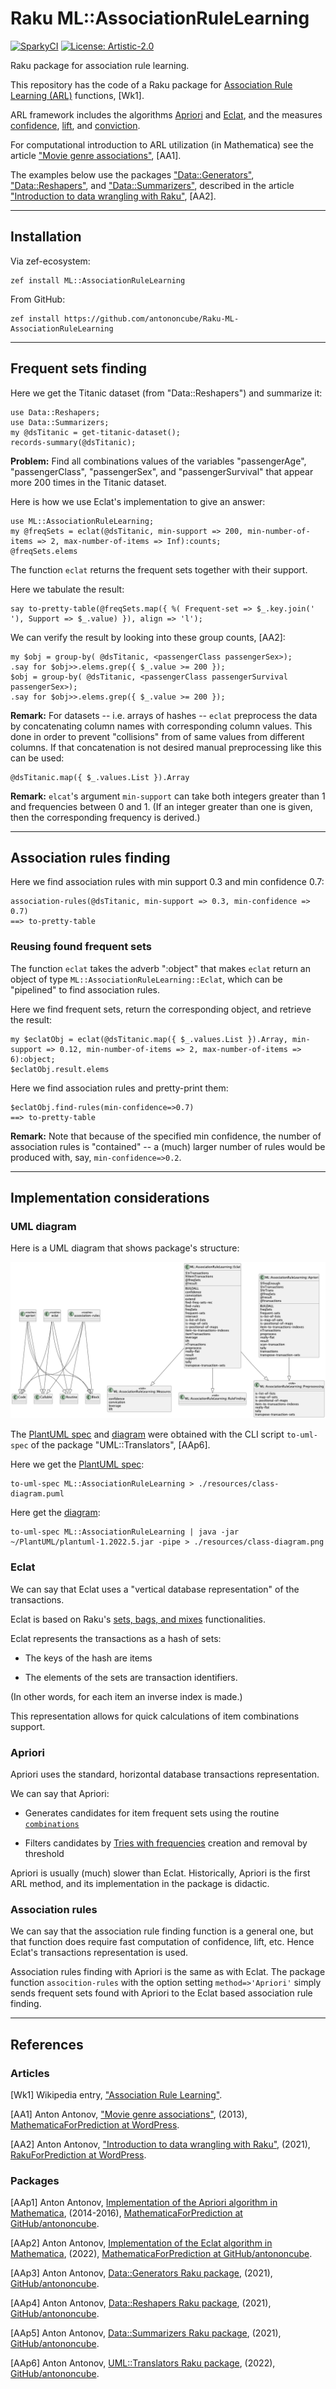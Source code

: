 # Raku ML::AssociationRuleLearning

[![SparkyCI](http://sparrowhub.io:2222/project/gh-antononcube-Raku-ML-AssociationRuleLearning/badge)](http://sparrowhub.io:2222)
[![License: Artistic-2.0](https://img.shields.io/badge/License-Artistic%202.0-0298c3.svg)](https://opensource.org/licenses/Artistic-2.0)

Raku package for association rule learning.

This repository has the code of a Raku package for
[Association Rule Learning (ARL)](https://en.wikipedia.org/wiki/Association_rule_learning)
functions, [Wk1].

ARL framework includes the algorithms 
[Apriori](https://en.wikipedia.org/wiki/Apriori_algorithm) 
and 
[Eclat](https://en.wikipedia.org/wiki/Association_rule_learning#Eclat_algorithm), 
and the measures 
[confidence](https://en.wikipedia.org/wiki/Association_rule_learning#Confidence),
[lift](https://en.wikipedia.org/wiki/Association_rule_learning#Lift), and 
[conviction](https://en.wikipedia.org/wiki/Association_rule_learning#Conviction).

For computational introduction to ARL utilization (in Mathematica) see the article
["Movie genre associations"](https://mathematicaforprediction.wordpress.com/2013/10/06/movie-genre-associations/),
[AA1].

The examples below use the packages
["Data::Generators"](https://raku.land/cpan:ANTONOV/Data::Generators),
["Data::Reshapers"](https://raku.land/cpan:ANTONOV/Data::Reshapers), and
["Data::Summarizers"](https://raku.land/cpan:ANTONOV/Data::Summarizers), described in the article
["Introduction to data wrangling with Raku"](https://rakuforprediction.wordpress.com/2021/12/31/introduction-to-data-wrangling-with-raku/),
[AA2].

-------

## Installation

Via zef-ecosystem:

```shell
zef install ML::AssociationRuleLearning
```

From GitHub:

```shell
zef install https://github.com/antononcube/Raku-ML-AssociationRuleLearning
```

-------

## Frequent sets finding 

Here we get the Titanic dataset (from "Data::Reshapers") and summarize it:

```perl6
use Data::Reshapers;
use Data::Summarizers;
my @dsTitanic = get-titanic-dataset();
records-summary(@dsTitanic);
```

**Problem:** Find all combinations values of the variables "passengerAge", "passengerClass", "passengerSex", and
"passengerSurvival" that appear more 200 times in the Titanic dataset.

Here is how we use Eclat's implementation to give an answer:

```perl6
use ML::AssociationRuleLearning;
my @freqSets = eclat(@dsTitanic, min-support => 200, min-number-of-items => 2, max-number-of-items => Inf):counts;
@freqSets.elems
```

The function `eclat` returns the frequent sets together with their support.

Here we tabulate the result:

```perl6
say to-pretty-table(@freqSets.map({ %( Frequent-set => $_.key.join(' '), Support => $_.value) }), align => 'l');
```

We can verify the result by looking into these group counts, [AA2]:

```perl6
my $obj = group-by( @dsTitanic, <passengerClass passengerSex>);
.say for $obj>>.elems.grep({ $_.value >= 200 });
$obj = group-by( @dsTitanic, <passengerClass passengerSurvival passengerSex>);
.say for $obj>>.elems.grep({ $_.value >= 200 });
```

**Remark:** For datasets -- i.e. arrays of hashes -- `eclat` preprocess the data by concatenating
column names with corresponding column values. This done in order to prevent "collisions" from of same values from
different columns. If that concatenation is not desired manual preprocessing like this can be used:

```perl6
@dsTitanic.map({ $_.values.List }).Array
```

**Remark:** `elcat`'s argument `min-support` can take both integers greater than 1 and frequencies between 0 and 1.
(If an integer greater than one is given, then the corresponding frequency is derived.)

-------

## Association rules finding

Here we find association rules with min support 0.3 and min confidence 0.7:

```perl6
association-rules(@dsTitanic, min-support => 0.3, min-confidence => 0.7)
==> to-pretty-table
```

### Reusing found frequent sets

The function `eclat` takes the adverb ":object" that makes `eclat` return an object of type
`ML::AssociationRuleLearning::Eclat`, which can be "pipelined" to find association rules.

Here we find frequent sets, return the corresponding object, and retrieve the result:

```perl6
my $eclatObj = eclat(@dsTitanic.map({ $_.values.List }).Array, min-support => 0.12, min-number-of-items => 2, max-number-of-items => 6):object;
$eclatObj.result.elems
```

Here we find association rules and pretty-print them:

```perl6
$eclatObj.find-rules(min-confidence=>0.7)
==> to-pretty-table 
```

**Remark:** Note that because of the specified min confidence, the number of association rules is "contained" --
a (much) larger number of rules would be produced with, say, `min-confidence=>0.2`.


-------

## Implementation considerations

### UML diagram

Here is a UML diagram that shows package's structure:

![](./resources/class-diagram.png)


The
[PlantUML spec](./resources/class-diagram.puml)
and
[diagram](./resources/class-diagram.png)
were obtained with the CLI script `to-uml-spec` of the package "UML::Translators", [AAp6].

Here we get the [PlantUML spec](./resources/class-diagram.puml):

```shell
to-uml-spec ML::AssociationRuleLearning > ./resources/class-diagram.puml
```

Here get the [diagram](./resources/class-diagram.png):

```shell
to-uml-spec ML::AssociationRuleLearning | java -jar ~/PlantUML/plantuml-1.2022.5.jar -pipe > ./resources/class-diagram.png
```

### Eclat

We can say that Eclat uses a "vertical database representation" of the transactions.

Eclat is based on Raku's 
[sets, bags, and mixes](https://docs.raku.org/language/setbagmix)
functionalities.

Eclat represents the transactions as a hash of sets:

- The keys of the hash are items

- The elements of the sets are transaction identifiers.

(In other words, for each item an inverse index is made.)

This representation allows for quick calculations of item combinations support.

### Apriori 

Apriori uses the standard, horizontal database transactions representation.

We can say that Apriori:

- Generates candidates for item frequent sets using the routine 
  [`combinations`](https://docs.raku.org/routine/combinations)

- Filters candidates by 
  [Tries with frequencies](https://github.com/antononcube/Raku-ML-TriesWithFrequencies) 
  creation and removal by threshold

Apriori is usually (much) slower than Eclat. 
Historically, Apriori is the first ARL method, and its implementation in the package is didactic.

### Association rules

We can say that the association rule finding function is a general one, but that function
does require fast computation of confidence, lift, etc. Hence Eclat's transactions representation
is used.

Association rules finding with Apriori is the same as with Eclat. 
The package function `assocition-rules` with the option setting `method=>'Apriori'`
simply sends frequent sets found with Apriori to the Eclat based association rule finding.

-------

## References

### Articles

[Wk1] Wikipedia entry, ["Association Rule Learning"](https://en.wikipedia.org/wiki/Association_rule_learning).

[AA1] Anton Antonov,
["Movie genre associations"](https://mathematicaforprediction.wordpress.com/2013/10/06/movie-genre-associations/),
(2013),
[MathematicaForPrediction at WordPress](https://mathematicaforprediction.wordpress.com).

[AA2] Anton Antonov,
["Introduction to data wrangling with Raku"](https://rakuforprediction.wordpress.com/2021/12/31/introduction-to-data-wrangling-with-raku/),
(2021),
[RakuForPrediction at WordPress](https://rakuforprediction.wordpress.com).

### Packages

[AAp1] Anton Antonov,
[Implementation of the Apriori algorithm in Mathematica](https://github.com/antononcube/MathematicaForPrediction/blob/master/AprioriAlgorithm.m),
(2014-2016),
[MathematicaForPrediction at GitHub/antononcube](https://github.com/antononcube/MathematicaForPrediction/).

[AAp2] Anton Antonov,
[Implementation of the Eclat algorithm in Mathematica](https://github.com/antononcube/MathematicaForPrediction/blob/master/EclatAlgorithm.m),
(2022),
[MathematicaForPrediction at GitHub/antononcube](https://github.com/antononcube/MathematicaForPrediction/).

[AAp3] Anton Antonov,
[Data::Generators Raku package](https://github.com/antononcube/Raku-Data-Generators),
(2021),
[GitHub/antononcube](https://github.com/antononcube).

[AAp4] Anton Antonov,
[Data::Reshapers Raku package](https://github.com/antononcube/Raku-Data-Reshapers),
(2021),
[GitHub/antononcube](https://github.com/antononcube).

[AAp5] Anton Antonov,
[Data::Summarizers Raku package](https://github.com/antononcube/Raku-Data-Summarizers),
(2021),
[GitHub/antononcube](https://github.com/antononcube).

[AAp6] Anton Antonov,
[UML::Translators Raku package](https://github.com/antononcube/Raku-UML-Translators),
(2022),
[GitHub/antononcube](https://github.com/antononcube).


